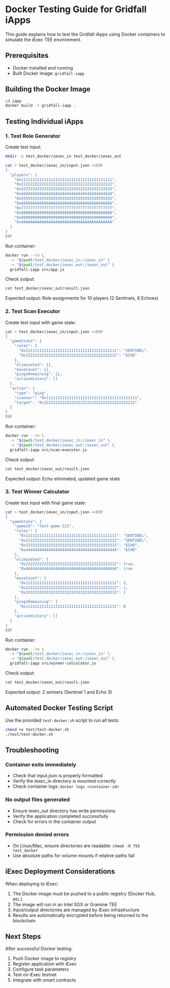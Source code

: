 # Docker Testing Guide for Gridfall iApps

This guide explains how to test the Gridfall iApps using Docker containers to simulate the iExec TEE environment.

## Prerequisites

- Docker installed and running
- Built Docker image: `gridfall-iapp`

## Building the Docker Image

```bash
cd iapp
docker build -t gridfall-iapp .
```

## Testing Individual iApps

### 1. Test Role Generator

Create test input:
```bash
mkdir -p test_docker/iexec_in test_docker/iexec_out

cat > test_docker/iexec_in/input.json <<EOF
{
  "players": [
    "0x1111111111111111111111111111111111111111",
    "0x2222222222222222222222222222222222222222",
    "0x3333333333333333333333333333333333333333",
    "0x4444444444444444444444444444444444444444",
    "0x5555555555555555555555555555555555555555",
    "0x6666666666666666666666666666666666666666",
    "0x7777777777777777777777777777777777777777",
    "0x8888888888888888888888888888888888888888",
    "0x9999999999999999999999999999999999999999",
    "0xAAAAAAAAAAAAAAAAAAAAAAAAAAAAAAAAAAAAAAAA"
  ]
}
EOF
```

Run container:
```bash
docker run --rm \
  -v "$(pwd)/test_docker/iexec_in:/iexec_in" \
  -v "$(pwd)/test_docker/iexec_out:/iexec_out" \
  gridfall-iapp src/app.js
```

Check output:
```bash
cat test_docker/iexec_out/result.json
```

Expected output: Role assignments for 10 players (2 Sentinels, 8 Echoes)

### 2. Test Scan Executor

Create test input with game state:
```bash
cat > test_docker/iexec_in/input.json <<EOF
{
  "gameState": {
    "roles": {
      "0x1111111111111111111111111111111111111111": "SENTINEL",
      "0x2222222222222222222222222222222222222222": "ECHO"
    },
    "eliminated": {},
    "moveCount": {},
    "pingsRemaining": {},
    "actionHistory": []
  },
  "action": {
    "type": "ping",
    "scanner": "0x1111111111111111111111111111111111111111",
    "target": "0x2222222222222222222222222222222222222222"
  }
}
EOF
```

Run container:
```bash
docker run --rm \
  -v "$(pwd)/test_docker/iexec_in:/iexec_in" \
  -v "$(pwd)/test_docker/iexec_out:/iexec_out" \
  gridfall-iapp src/scan-executor.js
```

Check output:
```bash
cat test_docker/iexec_out/result.json
```

Expected output: Echo eliminated, updated game state

### 3. Test Winner Calculator

Create test input with final game state:
```bash
cat > test_docker/iexec_in/input.json <<EOF
{
  "gameState": {
    "gameId": "test-game-123",
    "roles": {
      "0x1111111111111111111111111111111111111111": "SENTINEL",
      "0x2222222222222222222222222222222222222222": "SENTINEL",
      "0x3333333333333333333333333333333333333333": "ECHO",
      "0x4444444444444444444444444444444444444444": "ECHO"
    },
    "eliminated": {
      "0x2222222222222222222222222222222222222222": true,
      "0x4444444444444444444444444444444444444444": true
    },
    "moveCount": {
      "0x1111111111111111111111111111111111111111": 2,
      "0x2222222222222222222222222222222222222222": 1,
      "0x3333333333333333333333333333333333333333": 1
    },
    "pingsRemaining": {
      "0x1111111111111111111111111111111111111111": 0
    },
    "actionHistory": []
  }
}
EOF
```

Run container:
```bash
docker run --rm \
  -v "$(pwd)/test_docker/iexec_in:/iexec_in" \
  -v "$(pwd)/test_docker/iexec_out:/iexec_out" \
  gridfall-iapp src/winner-calculator.js
```

Check output:
```bash
cat test_docker/iexec_out/result.json
```

Expected output: 2 winners (Sentinel 1 and Echo 3)

## Automated Docker Testing Script

Use the provided `test-docker.sh` script to run all tests:

```bash
chmod +x test/test-docker.sh
./test/test-docker.sh
```

## Troubleshooting

### Container exits immediately
- Check that input.json is properly formatted
- Verify the iexec_in directory is mounted correctly
- Check container logs: `docker logs <container-id>`

### No output files generated
- Ensure iexec_out directory has write permissions
- Verify the application completed successfully
- Check for errors in the container output

### Permission denied errors
- On Linux/Mac, ensure directories are readable: `chmod -R 755 test_docker`
- Use absolute paths for volume mounts if relative paths fail

## iExec Deployment Considerations

When deploying to iExec:
1. The Docker image must be pushed to a public registry (Docker Hub, etc.)
2. The image will run in an Intel SGX or Gramine TEE
3. Input/output directories are managed by iExec infrastructure
4. Results are automatically encrypted before being returned to the blockchain

## Next Steps

After successful Docker testing:
1. Push Docker image to registry
2. Register application with iExec
3. Configure task parameters
4. Test on iExec testnet
5. Integrate with smart contracts
